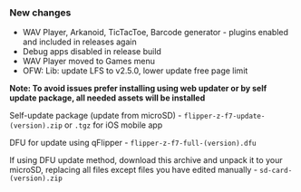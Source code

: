 ### New changes
* WAV Player, Arkanoid, TicTacToe, Barcode generator - plugins enabled and included in releases again
* Debug apps disabled in release build
* WAV Player moved to Games menu
* OFW: Lib: update LFS to v2.5.0, lower update free page limit


**Note: To avoid issues prefer installing using web updater or by self update package, all needed assets will be installed**

Self-update package (update from microSD) - `flipper-z-f7-update-(version).zip` or `.tgz` for iOS mobile app

DFU for update using qFlipper - `flipper-z-f7-full-(version).dfu`

If using DFU update method, download this archive and unpack it to your microSD, replacing all files except files you have edited manually -
`sd-card-(version).zip`

